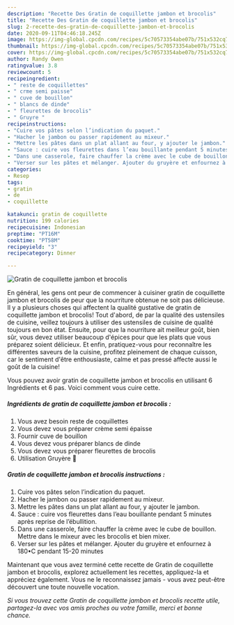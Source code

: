 ```yaml
---
description: "Recette Des Gratin de coquillette jambon et brocolis"
title: "Recette Des Gratin de coquillette jambon et brocolis"
slug: 2-recette-des-gratin-de-coquillette-jambon-et-brocolis
date: 2020-09-11T04:46:18.245Z
image: https://img-global.cpcdn.com/recipes/5c70573354abe07b/751x532cq70/gratin-de-coquillette-jambon-et-brocolis-photo-principale-de-la-recette.jpg
thumbnail: https://img-global.cpcdn.com/recipes/5c70573354abe07b/751x532cq70/gratin-de-coquillette-jambon-et-brocolis-photo-principale-de-la-recette.jpg
cover: https://img-global.cpcdn.com/recipes/5c70573354abe07b/751x532cq70/gratin-de-coquillette-jambon-et-brocolis-photo-principale-de-la-recette.jpg
author: Randy Owen
ratingvalue: 3.8
reviewcount: 5
recipeingredient:
- " reste de coquillettes"
- " crme semi paisse"
- " cuve de bouillon"
- " blancs de dinde"
- " fleurettes de brocolis"
- " Gruyre "
recipeinstructions:
- "Cuire vos pâtes selon l’indication du paquet."
- "Hacher le jambon ou passer rapidement au mixeur."
- "Mettre les pâtes dans un plat allant au four, y ajouter le jambon."
- "Sauce : cuire vos fleurettes dans l’eau bouillante pendant 5 minutes après reprise de l’ébullition."
- "Dans une casserole, faire chauffer la crème avec le cube de bouillon. Mettre dans le mixeur avec les brocolis et bien mixer."
- "Verser sur les pâtes et mélanger. Ajouter du gruyère et enfournez à 180•C pendant 15-20 minutes"
categories:
- Resep
tags:
- gratin
- de
- coquillette

katakunci: gratin de coquillette 
nutrition: 199 calories
recipecuisine: Indonesian
preptime: "PT16M"
cooktime: "PT58M"
recipeyield: "3"
recipecategory: Dinner

---
```



![Gratin de coquillette jambon et brocolis](https://img-global.cpcdn.com/recipes/5c70573354abe07b/751x532cq70/gratin-de-coquillette-jambon-et-brocolis-photo-principale-de-la-recette.jpg)

En général, les gens ont peur de commencer à cuisiner gratin de coquillette jambon et brocolis de peur que la nourriture obtenue ne soit pas délicieuse. Il y a plusieurs choses qui affectent la qualité gustative de gratin de coquillette jambon et brocolis! Tout d'abord, de par la qualité des ustensiles de cuisine, veillez toujours à utiliser des ustensiles de cuisine de qualité toujours en bon état. Ensuite, pour que la nourriture ait meilleur goût, bien sûr, vous devez utiliser beaucoup d'épices pour que les plats que vous préparez soient délicieux. Et enfin, pratiquez-vous pour reconnaître les différentes saveurs de la cuisine, profitez pleinement de chaque cuisson, car le sentiment d'être enthousiaste, calme et pas pressé affecte aussi le goût de la cuisine!

<!--inarticleads1-->

Vous pouvez avoir gratin de coquillette jambon et brocolis en utilisant 6 Ingrédients et 6 pas. Voici comment vous cuire cette.

##### Ingrédients de gratin de coquillette jambon et brocolis :

1. Vous avez besoin  reste de coquillettes
1. Vous devez vous préparer  crème semi épaisse
1. Fournir  cuve de bouillon
1. Vous devez vous préparer  blancs de dinde
1. Vous devez vous préparer  fleurettes de brocolis
1. Utilisation  Gruyère 🧀




<!--inarticleads2-->

##### Gratin de coquillette jambon et brocolis instructions :

1. Cuire vos pâtes selon l’indication du paquet.
1. Hacher le jambon ou passer rapidement au mixeur.
1. Mettre les pâtes dans un plat allant au four, y ajouter le jambon.
1. Sauce : cuire vos fleurettes dans l’eau bouillante pendant 5 minutes après reprise de l’ébullition.
1. Dans une casserole, faire chauffer la crème avec le cube de bouillon. Mettre dans le mixeur avec les brocolis et bien mixer.
1. Verser sur les pâtes et mélanger. Ajouter du gruyère et enfournez à 180•C pendant 15-20 minutes




<!--inarticleads1-->

<p>
Maintenant que vous avez terminé cette recette de Gratin de coquillette jambon et brocolis, explorez actuellement les recettes, appliquez-la et appréciez également. Vous ne le reconnaissez jamais - vous avez peut-être découvert une toute nouvelle vocation.
</p>

<p>
<i>Si vous trouvez cette Gratin de coquillette jambon et brocolis recette utile, partagez-la avec vos amis proches ou votre famille, merci et bonne chance.</i>
</p>
